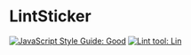 # LintSticker

[![JavaScript Style Guide: Good](https://img.shields.io/badge/code%20style-LintSticker-brightgreen.svg?style=flat)](https://github.com/MimoSaha/LintSticker "JavaScript The Good Parts")
[![Lint tool: Lin](https://img.shields.io/badge/Lint_tool-LintSticker-2e99e9.svg?style=flat)](app/lint-report.html)
